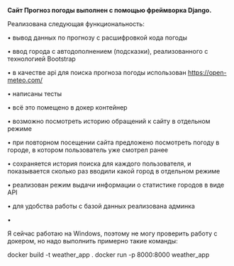 **Сайт Прогноз погоды выполнен с помощью фреймворка Django.**


Реализована следующая функциональность:

•	вывод данных по прогнозу с расшифровкой кода погоды

•	ввод города с автодополнением (подсказки), реализованного с технологией Bootstrap

•	в качестве api для поиска прогноза погоды использован https://open-meteo.com/ 

•	написаны тесты

•	всё это помещено в докер контейнер

•	возможно посмотреть историю обращений к сайту в отдельном режиме

•	при повторном посещении сайта предложено посмотреть погоду в городе, в котором пользователь уже смотрел ранее

•	сохраняется история поиска для каждого пользователя, и показывается сколько раз вводили какой город в отдельном режиме

• реализован режим выдачи информации о статистике городов в виде API

•	для удобства работы с базой данных реализована админка

•	

Я сейчас работаю на Windows, поэтому не могу проверить работу с докером, но надо выполнить примерно такие команды:

docker build -t weather_app .
docker run -p 8000:8000 weather_app


